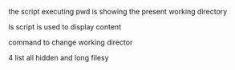 the script executing pwd is showing the present working directory

ls script is used to display content

command to change working director

4 list all hidden and long filesy 

